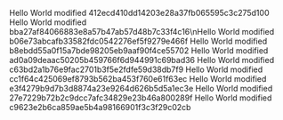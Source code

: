 Hello World modified 412ecd410dd14203e28a37fb065595c3c275d100
Hello World modified bba27af84066883e8a57b47ab57d48b7c33f4c16\nHello World modified b06e73abcafb33582fdc0542276ef5f9279e466f
Hello World modified b8ebdd55a0f15a7bde98205eb9aaf90f4ce55702    Hello World modified ad0a09deaac50205b459766f6d944991c69bad36
Hello World modified c63bd2a1b76e9fac2701b3f5e2fdfe59d38db7f9
Hello World modified cc1f64c425069ef8793b562ba453f760e61f63ec
Hello World modified e3f4279b9d7b3d8874a23e9264d626b5d5a1ec3e
Hello World modified 27e7229b72b2c9dcc7afc34829e23b46a800289f
Hello World modified c9623e2b6ca859ae5b4a98166901f3c3f29c02cb

